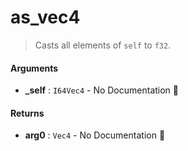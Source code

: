 # as\_vec4

>  Casts all elements of `self` to `f32`.

#### Arguments

- **\_self** : `I64Vec4` \- No Documentation 🚧

#### Returns

- **arg0** : `Vec4` \- No Documentation 🚧